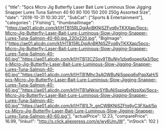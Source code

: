 {
	"title": "5pcs Micro Jig Butterfly Laser Bait Lure Luminous Slow Jigging Snapper Lures Tuna Salmon 40 60 80 100 150 200 250g Assorted Size",
	"date": "2018-10-31 10:30:20",
	"SubCat": ["Sports & Entertainment"],
	"categories": ["Fishing"],
	"thumbnailImage": "https://ae01.alicdn.com/kf/HTB15RLDgiAnBKNjSZFvq6yTKXXap/5pcs-Micro-Jig-Butterfly-Laser-Bait-Lure-Luminous-Slow-Jigging-Snapper-Lures-Tuna-Salmon-40-60.jpg_220x220.jpg",
	"BigImage": ["https://ae01.alicdn.com/kf/HTB15RLDgiAnBKNjSZFvq6yTKXXap/5pcs-Micro-Jig-Butterfly-Laser-Bait-Lure-Luminous-Slow-Jigging-Snapper-Lures-Tuna-Salmon-40-60.jpg","https://ae01.alicdn.com/kf/HTB13CZSsv9TBuNjy1zbq6xpepXa3/5pcs-Micro-Jig-Butterfly-Laser-Bait-Lure-Luminous-Slow-Jigging-Snapper-Lures-Tuna-Salmon-40-60.jpg","https://ae01.alicdn.com/kf/HTB1Mhc3sAOWBuNjSsppq6xPgpXaH/5pcs-Micro-Jig-Butterfly-Laser-Bait-Lure-Luminous-Slow-Jigging-Snapper-Lures-Tuna-Salmon-40-60.jpg","https://ae01.alicdn.com/kf/HTB1aNkjsrSYBuNjSspiq6xNzpXaj/5pcs-Micro-Jig-Butterfly-Laser-Bait-Lure-Luminous-Slow-Jigging-Snapper-Lures-Tuna-Salmon-40-60.jpg","https://ae01.alicdn.com/kf/HTB1L7r_gnCWBKNjSZFtq6yC3FXad/5pcs-Micro-Jig-Butterfly-Laser-Bait-Lure-Luminous-Slow-Jigging-Snapper-Lures-Tuna-Salmon-40-60.jpg"],
	"actualPrice": 12.23,
	"comparePrice": 16.99,
	"linkurl": "http://s.click.aliexpress.com/e/wy6UmJW",
	"inStock": 102
}
